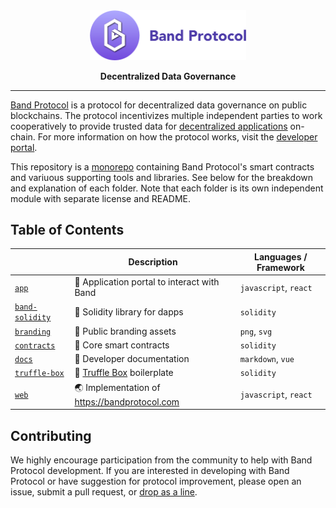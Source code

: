 <div align="center">
  <img src="branding/logo.png" width="250px" >
  <p>
    <strong>Decentralized Data Governance</strong>
  </p>
</div>

---

[Band Protocol](https://bandprotocol.com) is a protocol for decentralized data governance on public blockchains. The protocol incentivizes multiple independent parties to work cooperatively to provide trusted data for [decentralized applications](https://en.wikipedia.org/wiki/Decentralized_application) on-chain. For more information on how the protocol works, visit the [developer portal](https://developers.bandprotocol.com).

This repository is a [monorepo](https://en.wikipedia.org/wiki/Monorepo) containing Band Protocol's smart contracts and variuous supporting tools and libraries. See below for the breakdown and explanation of each folder. Note that each folder is its own independent module with separate license and README.

## Table of Contents

|                                  | Description                                                      | Languages / Framework |
| -------------------------------- | ---------------------------------------------------------------- | --------------------- |
| [`app`](app)                     | 🚀 Application portal to interact with Band                      | `javascript`, `react` |
| [`band-solidity`](band-solidity) | 📗 Solidity library for dapps                                    | `solidity`            |
| [`branding`](branding)           | 🎨 Public branding assets                                        | `png`, `svg`          |
| [`contracts`](contracts)         | 🤝 Core smart contracts                                          | `solidity`            |
| [`docs`](docs)                   | 📖 Developer documentation                                       | `markdown`, `vue`     |
| [`truffle-box`](truffle-box)     | 🎁 [Truffle Box](https://www.trufflesuite.com/boxes) boilerplate | `solidity`            |
| [`web`](web)                     | 🌏 Implementation of https://bandprotocol.com                    | `javascript`, `react` |

## Contributing

We highly encourage participation from the community to help with Band Protocol development. If you are interested in developing with Band Protocol or have suggestion for protocol improvement, please open an issue, submit a pull request, or [drop as a line](mailto:connect@bandprotocol.com).
